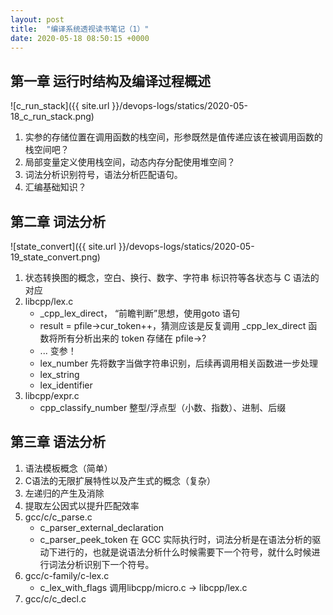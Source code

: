 ```yaml
---
layout: post
title:  "编译系统透视读书笔记（1）"
date: 2020-05-18 08:50:15 +0000   
---
```


第一章 运行时结构及编译过程概述
------

![c_run_stack]({{ site.url }}/devops-logs/statics/2020-05-18_c_run_stack.png)

1. 实参的存储位置在调用函数的栈空间，形参既然是值传递应该在被调用函数的栈空间吧？
2. 局部变量定义使用栈空间，动态内存分配使用堆空间？
3. 词法分析识别符号，语法分析匹配语句。
4. 汇编基础知识？

第二章 词法分析
------

![state_convert]({{ site.url }}/devops-logs/statics/2020-05-19_state_convert.png)

1. 状态转换图的概念，空白、换行、数字、字符串 标识符等各状态与 C 语法的对应
2. libcpp/lex.c
    * _cpp_lex_direct， “前瞻判断”思想，使用goto 语句
    * result = pfile->cur_token++，猜测应该是反复调用 _cpp_lex_direct 函数将所有分析出来的 token 存储在 pfile->?
    * ... 变参！
    * lex_number 先将数字当做字符串识别，后续再调用相关函数进一步处理
    * lex_string
    * lex_identifier
3. libcpp/expr.c
    * cpp_classify_number 整型/浮点型（小数、指数）、进制、后缀
    
第三章 语法分析
------

1. 语法模板概念（简单）
2. C语法的无限扩展特性以及产生式的概念（复杂）
3. 左递归的产生及消除
4. 提取左公因式以提升匹配效率
5. gcc/c/c_parse.c
    * c_parser_external_declaration
    * c_parser_peek_token 在 GCC 实际执行时，词法分析是在语法分析的驱动下进行的，也就是说语法分析什么时候需要下一个符号，就什么时候进行词法分析识别下一个符号。
6. gcc/c-family/c-lex.c
    * c_lex_with_flags 调用libcpp/micro.c -> libcpp/lex.c
7. gcc/c/c_decl.c
